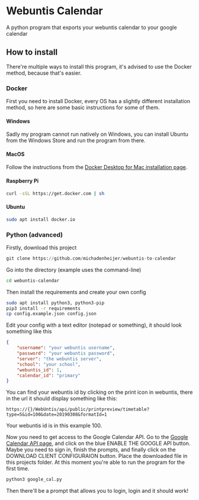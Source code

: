 # Webuntis Calendar

A python program that exports your webuntis calendar to your google calendar

## How to install

There're multiple ways to install this program, it's advised to use the Docker method, because that's easier.

### Docker

First you need to install Docker, every OS has a slightly different installation method, so here are some basic instructions for some of them.

#### Windows

Sadly my program cannot run natively on Windows, you can install Ubuntu from the Windows Store and run the program from there.

#### MacOS

Follow the instructions from the [Docker Desktop for Mac installation page](https://docs.docker.com/docker-for-mac/install/).

#### Raspberry Pi

```bash
curl -sSL https://get.docker.com | sh
```

#### Ubuntu

```bash
sudo apt install docker.io
```

### Python (advanced)

Firstly, download this project

``` python
git clone https://github.com/michadenheijer/webuntis-to-calendar
```

Go into the directory (example uses the command-line)

```bash
cd webuntis-calendar
```

Then install the requirements and create your own config

```bash
sudo apt install python3, python3-pip
pip3 install -r requirements
cp config.example.json config.json
```

Edit your config with a text editor (notepad or something), it should look something like this

```json
{
    "username": "your webuntis username",
    "password": "your webuntis password",
    "server": "the webuntis server",
    "school": "your school",
    "webuntis_id": 1,
    "calendar_id": "primary"
}
```

You can find your webuntis id by clicking on the print icon in webuntis, there in the url it should display something like this:

```url
https://{}/WebUntis/api/public/printpreview/timetable?type=5&id=100&date=20190308&formatId=1
```

Your webuntis id is in this example 100.

Now you need to get access to the Google Calendar API.
Go to the [Google Calendar API page](https://developers.google.com/calendar/quickstart/python), and click on the blue ENABLE THE GOOGLE API button.
Maybe you need to sign in, finish the prompts, and finally click on the DOWNLOAD CLIENT CONFIGURAION button. Place the downloaded file in this projects folder. At this moment you're able to run the program for the first time.

```bash
python3 google_cal.py
```

Then there'll be a prompt that allows you to login, login and it should work!
